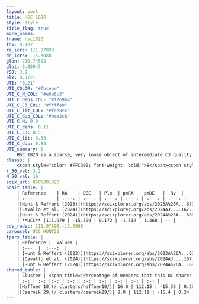 ```yaml
---
layout: post
title: HSC 1820
style: style
title_flag: true
more_names: 
fname: hsc1820
fov: 0.107
ra_icrs: 111.97898
de_icrs: -15.3988
glon: 230.74502
glat: 0.85947
r50: 3.2
plx: 0.1721
UTI: "0.21"
UTI_COLOR: "#fbcebe"
UTI_C_N_COL: "#e0a6b3"
UTI_C_dens_COL: "#f2b9b4"
UTI_C_C3_COL: "#ffffe8"
UTI_C_lit_COL: "#fee8cc"
UTI_C_dup_COL: "#bee2c6"
UTI_C_N: 0.0
UTI_C_dens: 0.11
UTI_C_C3: 0.5
UTI_C_lit: 0.33
UTI_C_dup: 0.84
UTI_summary: |
    HSC 1820 is a sparse, very loose object of intermediate C3 quality. It was recently reported in the literature.<br><br>This is very likely a unique object, which shares a small percentage of members with at least one previously reported entry.<br><br><span style="color: #99180f; font-weight: bold;">Warning: </span>contains less than 25 stars with <i>P>0.5</i> estimated.
class3: |
    <span style="color: #FFC300; font-weight: bold;">B</span><span style="color: #FFC300; font-weight: bold;">B</span>
r_50_val: 3.2
N_50_val: 16
scix_url: HSC%201820
posit_table: |
    | Reference    | RA    | DEC   | Plx  | pmRA  | pmDE   |  Rv  |
    | :---         | :---: | :---: | :---: | :---: | :---: | :---: |
    |[Hunt & Reffert (2023)](https://scixplorer.org/abs/2023A%26A...673A.114H) | 111.981 | -15.38 | 0.169 | -1.526 | 1.45 | -- |
    |[Cavallo et al. (2024)](https://scixplorer.org/abs/2024AJ....167...12C) | 111.951 | -15.411 | 0.17 | -- | -- | -- |
    |[Hunt & Reffert (2024)](https://scixplorer.org/abs/2024A%26A...686A..42H) | 111.981 | -15.38 | 0.169 | -1.526 | 1.45 | -- |
    | **UCC** |111.979 | -15.399 | 0.172 | -1.512 | 1.468 | -- | 
cds_radec: 111.97898,-15.3988
carousel: UCC_HUNT23
fpars_table: |
    | Reference |  Values |
    | :---  |  :---:  |
    | [Hunt & Reffert (2023)](https://scixplorer.org/abs/2023A%26A...673A.114H) | `AV50=2.154, diffAV50=1.207, MOD50=13.345, logAge50=7.737` |
    | [Cavallo et al. (2024)](https://scixplorer.org/abs/2024AJ....167...12C) | `AV50=2.14, dMod50=12.85, logAge50=7.97, [Fe/H]50=0.07` |
    | [Hunt & Reffert (2024)](https://scixplorer.org/abs/2024A%26A...686A..42H) | `MassJ=267.823` |
shared_table: |
    | Cluster | <span title="Percentage of members that this OC shares with the ones listed">%</span>   | RA   | DEC   | Plx   | pmRA  | pmDE  | Rv | UTI |
    | :-: | :-: |:-: | :-: | :-: | :-: | :-: | :-: | :-: |
    |[Haffner 10](/_clusters/haffner10/)| 16.0 | 112.15 | -15.36 | 0.26 | -1.18 | 1.57 | 87.99 |1.0 |
    |[Czernik 29](/_clusters/czernik29/)| 8.0 | 112.11 | -15.4 | 0.24 | -1.55 | 1.32 | 88.41 |0.71 |
---
```


